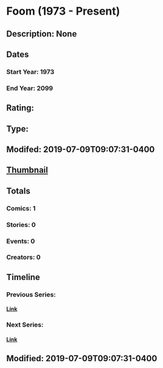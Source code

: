 # Foom (1973 - Present)
## Description: None
## Dates
### Start Year: 1973
### End Year: 2099
## Rating: 
## Type: 
## Modifed: 2019-07-09T09:07:31-0400
## [Thumbnail](http://i.annihil.us/u/prod/marvel/i/mg/b/40/image_not_available.jpg)
## Totals
### Comics: 1
### Stories: 0
### Events: 0
### Creators: 0
## Timeline
### Previous Series: 
#### [Link]()
### Next Series: 
#### [Link]()
## Modified: 2019-07-09T09:07:31-0400